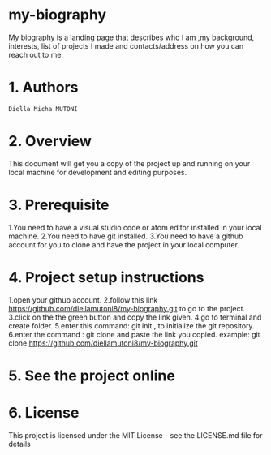 # my-biography


My biography is a landing page that describes who I am ,my background, interests, list of projects I made and contacts/address on how you can reach out to me.

 # 1. Authors
 
    Diella Micha MUTONI
    
# 2. Overview
 
   This document will get you a copy of the project up and running on your local machine for development and editing purposes.

# 3. Prerequisite

   1.You need to have a visual studio code or atom editor installed in your local machine.
   2.You need to have git installed.
   3.You need to have a github account for you to clone and have the project in your local computer.
   
# 4. Project setup instructions
   1.open your github account. 
   2.follow this link https://github.com/diellamutoni8/my-biography.git to go to the project.
   3.click on the the green button and copy the link given.
   4.go to terminal and create folder.
   5.enter this command: git init , to initialize the git repository. 
   6.enter the command : git clone and paste the link you copied. example: git clone https://github.com/diellamutoni8/my-biography.git
# 5. See the project online

# 6. License
This project is licensed under the MIT License - see the LICENSE.md file for details
